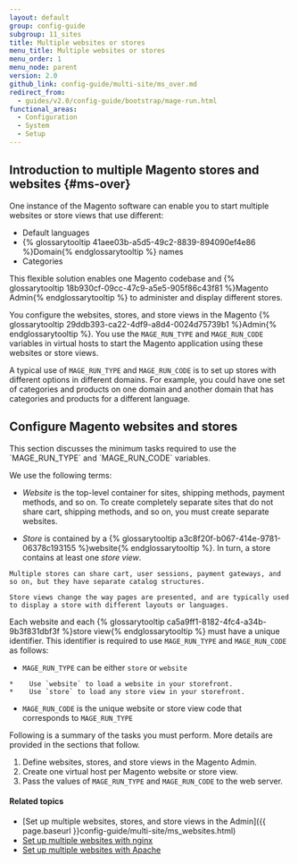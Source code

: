 ```yaml
---
layout: default
group: config-guide
subgroup: 11_sites
title: Multiple websites or stores
menu_title: Multiple websites or stores
menu_order: 1
menu_node: parent
version: 2.0
github_link: config-guide/multi-site/ms_over.md
redirect_from:
  - guides/v2.0/config-guide/bootstrap/mage-run.html
functional_areas:
  - Configuration
  - System
  - Setup
---
```


## Introduction to multiple Magento stores and websites {#ms-over}
One instance of the Magento software can enable you to start multiple websites or store views that use different:

*   Default languages
*   {% glossarytooltip 41aee03b-a5d5-49c2-8839-894090ef4e86 %}Domain{% endglossarytooltip %} names
*   Categories

This flexible solution enables one Magento codebase and {% glossarytooltip 18b930cf-09cc-47c9-a5e5-905f86c43f81 %}Magento Admin{% endglossarytooltip %} to administer and display different stores.

You configure the websites, stores, and store views in the Magento {% glossarytooltip 29ddb393-ca22-4df9-a8d4-0024d75739b1 %}Admin{% endglossarytooltip %}. You use the `MAGE_RUN_TYPE` and `MAGE_RUN_CODE` variables in virtual hosts to start the Magento application using these websites or store views. 

A typical use of `MAGE_RUN_TYPE` and `MAGE_RUN_CODE` is to set up stores with different options in different domains. For example, you could have one set of categories and products on one domain and another domain that has categories and products for a different language.

<h2 id="magerun-conf">Configure Magento websites and stores</h2>
This section discusses the minimum tasks required to use the `MAGE_RUN_TYPE` and `MAGE_RUN_CODE` variables. 

We use the following terms:

*    *Website* is the top-level container for sites, shipping methods, payment methods, and so on. To create completely separate sites that do not share cart, shipping methods, and so on,  you must create separate websites. 

*    *Store* is contained by a {% glossarytooltip a3c8f20f-b067-414e-9781-06378c193155 %}website{% endglossarytooltip %}. In turn, a store contains at least one *store view*. 

    Multiple stores can share cart, user sessions, payment gateways, and so on, but they have separate catalog structures. 

    Store views change the way pages are presented, and are typically used to display a store with different layouts or languages. 

Each website and each {% glossarytooltip ca5a9ff1-8182-4fc4-a34b-9b3f831dbf3f %}store view{% endglossarytooltip %} must have a unique identifier. This identifier is required to use `MAGE_RUN_TYPE` and `MAGE_RUN_CODE` as follows:

*    `MAGE_RUN_TYPE` can be either `store` or `website`

    *    Use `website` to load a website in your storefront.
    *    Use `store` to load any store view in your storefront.

*    `MAGE_RUN_CODE` is the unique website or store view code that corresponds to `MAGE_RUN_TYPE`

Following is a summary of the tasks you must perform. More details are provided in the sections that follow.

1.    Define websites, stores, and store views in the Magento Admin.
2.    Create one virtual host per Magento website or store view.
3.    Pass the values of `MAGE_RUN_TYPE` and `MAGE_RUN_CODE` to the web server.

#### Related topics
*    [Set up multiple websites, stores, and store views in the Admin]({{ page.baseurl }}config-guide/multi-site/ms_websites.html)
*    [Set up multiple websites with nginx]({{page.baseurl}}config-guide/multi-site/ms_nginx.html)
*    [Set up multiple websites with Apache]({{page.baseurl}}config-guide/multi-site/ms_apache.html)
